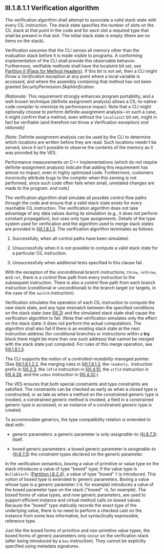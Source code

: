## III.1.8.1.1 Verification algorithm

The verification algorithm shall attempt to associate a valid stack state with every CIL instruction. The stack state specifies the number of slots on the CIL stack at that point in the code and for each slot a required type that shall be present in that slot. The initial stack state is empty (there are no items on the stack).

Verification assumes that the CLI zeroes all memory other than the evaluation stack before it is made visible to programs. A conforming implementation of the CLI shall provide this observable behavior. Furthermore, verifiable methods shall have the localsinit bit set, see [Partition II (Flags for Method Headers)](ii.23.1.10-flags-for-methods-methodattributes.md). If this bit is not set, then a CLI might throw a _Verification_ exception at any point where a local variable is accessed, and where the assembly containing that method has not been granted _SecurityPermission_._SkipVerification_.

_[Rationale:_ This requirement strongly enhances program portability, and a well-known technique (definite assignment analysis) allows a CIL-to-native-code compiler to minimize its performance impact. Note that a CLI might optionally choose to perform definite-assignment analysis&mdash;in such a case, it might confirm that a method, even without the `localsinit` bit set, might in fact be verifiable (and therefore not throw a Verification exception) _end rationale]_

_[Note:_ Definite assignment analysis can be used by the CLI to determine which locations are written before they are read. Such locations needn't be zeroed, since it isn't possible to observe the contents of the memory as it was provided by the VES.

Performance measurements on C++ implementations (which do not require definite-assignment analysis) indicate that adding this requirement has almost no impact, even in highly optimized code. Furthermore, customers incorrectly attribute bugs to the compiler when this zeroing is not performed, since such code often fails when small, unrelated changes are made to the program. _end note]_

The verification algorithm shall simulate all possible control flow paths through the code and ensure that a valid stack state exists for every reachable CIL instruction. The verification algorithm does not take advantage of any data values during its simulation (e.g., it does not perform constant propagation), but uses only type assignments. Details of the type system used for verification and the algorithm used to merge stack states are provided in §[III.1.8.1.3](iii.1.8.1.3-merging-stack-states.md). The verification algorithm terminates as follows:

 1. Successfully, when all control paths have been simulated.

 2. Unsuccessfully when it is not possible to compute a valid stack state for a particular CIL instruction.

 3. Unsuccessfully when additional tests specified in this clause fail.

With the exception of the unconditional branch instructions, `throw`, `rethrow`, and `ret`, there is a control flow path from every instruction to the subsequent instruction. There is also a control flow path from each branch instruction (conditional or unconditional) to the branch target (or targets, in the case of the `switch` instruction).

Verification simulates the operation of each CIL instruction to compute the new stack state, and any type mismatch between the specified conditions on the stack state (see §[III.3](iii.3-base-instructions.md)) and the simulated stack state shall cause the verification algorithm to fail. (Note that verification simulates only the effect on the stack state: it does not perform the actual computation). The algorithm shall also fail if there is an existing stack state at the next instruction address (for conditional branches or instructions within a **try** block there might be more than one such address) that cannot be merged with the stack state just computed. For rules of this merge operation, see §[III.1.8.1.3](iii.1.8.1.3-merging-stack-states.md).

The CLI supports the notion of a *controlled-mutability* managed pointer. (See §[III.1.8.1.2.2](iii.1.8.1.2.2-controlled-mutability-managed-pointers.md), the merging rules in §[III.1.8.1.3](iii.1.8.1.3-merging-stack-states.md), the `readonly.` instruction prefix in §[III.2.3](iii.2.3-readonly.md), the `ldfld` instruction in §[III.4.10](iii.4.10-ldfld.md), the `stfld` instruction in §[III.4.28](iii.4.28-stfld.md), and the `unbox` instruction in §[III.4.32](iii.4.32-unbox.md).)

The VES ensures that both special constraints and type constraints are satisfied. The constraints can be checked as early as when a closed type is constructed, or as late as when a method on the constrained generic type is invoked, a constrained generic method is invoked, a field in a constrained generic type is accessed, or an instance of a constrained generic type is created.

To accommodate generics, the type compatibility relation is extended to deal with:

 * generic parameters: a generic parameter is only *assignable-to* (§[I.8.7.3](i.8.7.3-general-assignment-compatibility.md)) itself.

 * boxed generic parameters: a boxed generic parameter is *assignable-to* (§[I.8.7.3](i.8.7.3-general-assignment-compatibility.md)) the constraint types declared on the generic parameter.

In the verification semantics, boxing a value of primitive or value type on the stack introduces a value of type "boxed" type; if the value type is `Nullable<T>` ([Partition I.8.2.4](i.8.2.4-boxing-and-unboxing-of-values.md)), a value of type "boxed" `T` is introduced. This notion of boxed type is extended to generic parameters. Boxing a value whose type is a generic parameter (`!0`, for example) introduces a value of the boxed parameter type on the stack ("boxed" `!0`, for example). The boxed forms of value types, and now generic parameters, are used to support efficient instance and virtual method calls on boxed values. Because the "boxed" type statically records the exact type of the underlying value, there is no need to perform a checked cast on the instance from some less informative, but syntactically expressible, reference type.

Just like the boxed forms of primitive and non-primitive value types, the boxed forms of generic parameters only occur on the verification stack (after being introduced by a `box` instruction). They cannot be explicitly specified using metadata signatures.
